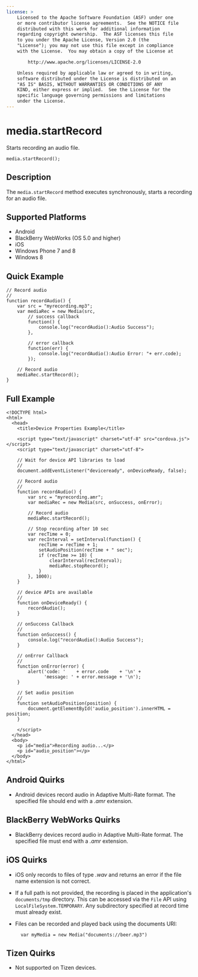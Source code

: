 ```yaml
---
license: >
    Licensed to the Apache Software Foundation (ASF) under one
    or more contributor license agreements.  See the NOTICE file
    distributed with this work for additional information
    regarding copyright ownership.  The ASF licenses this file
    to you under the Apache License, Version 2.0 (the
    "License"); you may not use this file except in compliance
    with the License.  You may obtain a copy of the License at

        http://www.apache.org/licenses/LICENSE-2.0

    Unless required by applicable law or agreed to in writing,
    software distributed under the License is distributed on an
    "AS IS" BASIS, WITHOUT WARRANTIES OR CONDITIONS OF ANY
    KIND, either express or implied.  See the License for the
    specific language governing permissions and limitations
    under the License.
---
```


# media.startRecord

Starts recording an audio file.

    media.startRecord();

## Description

The `media.startRecord` method executes synchronously, starts a
recording for an audio file.

## Supported Platforms

- Android
- BlackBerry WebWorks (OS 5.0 and higher)
- iOS
- Windows Phone 7 and 8
- Windows 8

## Quick Example

    // Record audio
    //
    function recordAudio() {
        var src = "myrecording.mp3";
        var mediaRec = new Media(src,
            // success callback
            function() {
                console.log("recordAudio():Audio Success");
            },

            // error callback
            function(err) {
                console.log("recordAudio():Audio Error: "+ err.code);
            });

        // Record audio
        mediaRec.startRecord();
    }

## Full Example

    <!DOCTYPE html>
    <html>
      <head>
        <title>Device Properties Example</title>

        <script type="text/javascript" charset="utf-8" src="cordova.js"></script>
        <script type="text/javascript" charset="utf-8">

        // Wait for device API libraries to load
        //
        document.addEventListener("deviceready", onDeviceReady, false);

        // Record audio
        //
        function recordAudio() {
            var src = "myrecording.amr";
            var mediaRec = new Media(src, onSuccess, onError);

            // Record audio
            mediaRec.startRecord();

            // Stop recording after 10 sec
            var recTime = 0;
            var recInterval = setInterval(function() {
                recTime = recTime + 1;
                setAudioPosition(recTime + " sec");
                if (recTime >= 10) {
                    clearInterval(recInterval);
                    mediaRec.stopRecord();
                }
            }, 1000);
        }

        // device APIs are available
        //
        function onDeviceReady() {
            recordAudio();
        }

        // onSuccess Callback
        //
        function onSuccess() {
            console.log("recordAudio():Audio Success");
        }

        // onError Callback
        //
        function onError(error) {
            alert('code: '    + error.code    + '\n' +
                  'message: ' + error.message + '\n');
        }

        // Set audio position
        //
        function setAudioPosition(position) {
            document.getElementById('audio_position').innerHTML = position;
        }

        </script>
      </head>
      <body>
        <p id="media">Recording audio...</p>
        <p id="audio_position"></p>
      </body>
    </html>

## Android Quirks

- Android devices record audio in Adaptive Multi-Rate format. The specified file should end with a _.amr_ extension.

## BlackBerry WebWorks Quirks

- BlackBerry devices record audio in Adaptive Multi-Rate format. The specified file must end with a _.amr_ extension.

## iOS Quirks

- iOS only records to files of type _.wav_ and returns an error if the file name extension is not correct.

- If a full path is not provided, the recording is placed in the application's `documents/tmp` directory. This can be accessed via the `File` API using `LocalFileSystem.TEMPORARY`. Any subdirectory specified at record time must already exist.

- Files can be recorded and played back using the documents URI:

        var myMedia = new Media("documents://beer.mp3")

## Tizen Quirks

- Not supported on Tizen devices.
